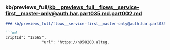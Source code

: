 ### kb/previews_full/kb__previews_full__flows__service-first__master-only@auth.har.part035.md.part002.md

```md
### kb/previews_full/flows__service-first__master-only@auth.har.part035.md (part 002)

```md
criptId": "12665",
                "url": "https://n958200.alteg.
```

```

```
